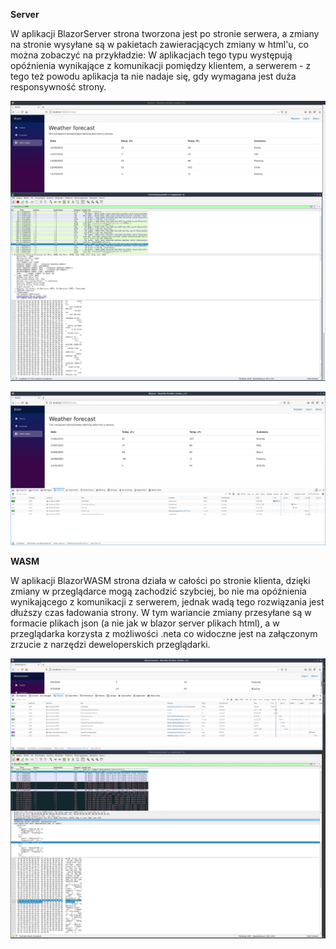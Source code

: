 **Server**

W aplikacji BlazorServer strona tworzona jest po stronie serwera, a zmiany na stronie wysyłane są w pakietach zawieracjących zmiany w html'u, co można zobaczyć na przykładzie:
W aplikacjach tego typu występują opóźnienia wynikające z komunikacji pomiędzy klientem, a serwerem - z tego też powodu aplikacja ta nie nadaje się, gdy wymagana jest duża responsywność strony.

![alt text](./blazorServer.jpg "server")

![alt text](blazorServerFirefox.jpg "server")

**WASM**

W aplikacji BlazorWASM strona działa w całości po stronie klienta, dzięki zmiany w przeglądarce mogą zachodzić szybciej, bo nie ma opóźnienia wynikającego z komunikacji z serwerem, jednak wadą
tego rozwiązania jest dłuższy czas ładowania strony. W tym wariancie zmiany przesyłane są w formacie plikach json (a nie jak w blazor server plikach html), a w przeglądarka korzysta z możliwości .neta co widoczne jest na załączonym zrzucie z narzędzi deweloperskich przeglądarki.

![alt text](wasm.jpg "wasm")
